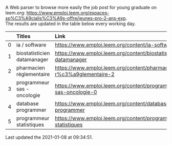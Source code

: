 A Web parser to browse more easily the job post for young graduate on leem.org: https://www.emploi.leem.org/espaces-sp%C3%A9cialis%C3%A9s-offre/jeunes-pro-2-ans-exp.  
The results are updated in the table below every working day.  


|    | Titles                      | Link                                                                |   Department |   Consulted |
|---:|:----------------------------|:--------------------------------------------------------------------|-------------:|------------:|
|  0 | ia / software               | https://www.emploi.leem.org/content/ia-software                     |           75 |         921 |
|  1 | biostatisticien datamanager | https://www.emploi.leem.org/content/biostatisticien-datamanager     |           75 |         837 |
|  2 | pharmacien réglementaire    | https://www.emploi.leem.org/content/pharmacien-r%c3%a9glementaire-2 |           75 |         819 |
|  3 | programmeur sas - oncologie | https://www.emploi.leem.org/content/programmeur-sas-oncologie-0     |           75 |         723 |
|  4 | database programmer         | https://www.emploi.leem.org/content/database-programmer             |           92 |        2345 |
|  5 | programmeur statistiques    | https://www.emploi.leem.org/content/programmeur-statistiques        |           92 |        2669 |
  
Last updated the 2021-01-08 at 09:34:51.
